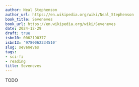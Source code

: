 ```yaml
---
author: Neal Stephenson
author_url: https://en.wikipedia.org/wiki/Neal_Stephenson
book_title: Seveneves
book_url: https://en.wikipedia.org/wiki/Seveneves
date: 2024-12-29
draft: true
isbn10: 0062190377
isbn13: '9780062334510'
slug: seveneves
tags:
- sci-fi
- reading
title: Seveneves
---
```


TODO
